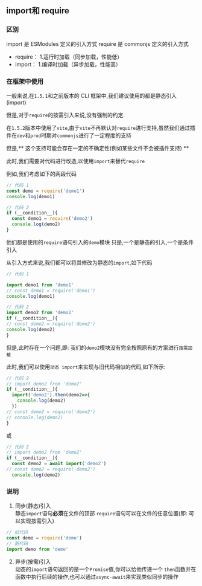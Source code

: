 ## import和 require

### 区别

import 是 ESModules 定义的引入方式
require 是 commonjs 定义的引入方式
- require： 1.运行时加载（同步加载，性能低）
- import： 1.编译时加载（异步加载，性能高）

### 在框架中使用

一般来说,在`1.5.1`和之前版本的 CLI 框架中,我们建议使用的都是静态引入(import)

但是,对于`require`的按需引入来说,没有强制的约定.

在`1.5.2`版本中使用了`vite`,由于`vite`不再默认对`require`进行支持,虽然我们通过插件在`dev`和`prod`时期对`commonjs`进行了一定程度的支持

但是,** 这个支持可能会存在一定的不确定性(例如某些文件不会被插件支持) **

此时,我们需要对代码进行改造,以使用`import`来替代`require`

例如,我们考虑如下的两段代码

```javascript
// 代码 1
const demo = require('demo1')
console.log(demo1)

// 代码 2
if (__condition__){
  const demo1 = require('demo2')
  console.log(demo2)
}
```

他们都是使用的`require`语句引入的`demo`模块
只是,一个是静态的引入,一个是条件引入

从引入方式来说,我们都可以将其修改为静态的`import`,如下代码

```javascript
// 代码 1

import demo1 from 'demo1'
// const demo1 = require('demo1')
console.log(demo1)

// 代码 2
import demo2 from 'demo2'
if (__condition__){
// const demo2 = require('demo2')
console.log(demo2)
}
```

但是,此时存在一个问题,即: 我们的`demo2`模块没有完全按照原有的方案进行`按需加载`

此时,我们可以使用`动态 import`来实现与旧代码相似的代码,如下所示:

```javascript
// 代码 2
// import demo2 from 'demo2'
if (__condition__){
  import('demo2').then(demo2=>{
    console.log(demo2)
  })
// const demo2 = require('demo2')
// console.log(demo2)
}
```
或
```javascript
// 代码 2
// import demo2 from 'demo2'
if (__condition__){
  const demo2 = await import('demo2')
// const demo2 = require('demo2')
  console.log(demo2)
```

### 说明
1. 同步(静态)引入  
   静态`import`语句**必须**在文件的顶部
   `require`语句可以在文件的任意位置(即: 可以实现按需引入)
```javascript
// 旧代码
const demo = require('demo')
// 新代码
import demo from 'demo'
```

2. 异步(按需)引入  
   动态的`import`语句返回的是一个`Promise`值,你可以给他传递一个 `then`函数并在函数中执行后续的操作,也可以通过`async-await`来实现类似同步的操作
